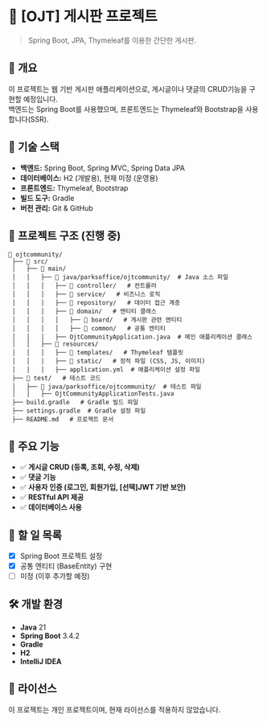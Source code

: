 # 📌 [OJT] 게시판 프로젝트

> Spring Boot, JPA, Thymeleaf를 이용한 간단한 게시판.

## 📖 개요
이 프로젝트는 웹 기반 게시판 애플리케이션으로, 게시글이나 댓글의 CRUD기능을 구현할 예정입니다.<br>
백엔드는 Spring Boot를 사용했으며, 프론트엔드는 Thymeleaf와 Bootstrap을 사용합니다(SSR).

## 🔧 기술 스택
- **백엔드:** Spring Boot, Spring MVC, Spring Data JPA
- **데이터베이스:** H2 (개발용), 현재 미정 (운영용)
- **프론트엔드:** Thymeleaf, Bootstrap
- **빌드 도구:** Gradle
- **버전 관리:** Git & GitHub

## 📂 프로젝트 구조 (진행 중)
```
📂 ojtcommunity/
 ├── 📁 src/
 │   ├── 📁 main/
 │   │   ├── 📁 java/parksoffice/ojtcommunity/  # Java 소스 파일
 │   │   │   ├── 📁 controller/   # 컨트롤러
 │   │   │   ├── 📁 service/   # 비즈니스 로직
 │   │   │   ├── 📁 repository/   # 데이터 접근 계층
 │   │   │   ├── 📁 domain/   # 엔티티 클래스
 │   │   │   │   ├── 📁 board/   # 게시판 관련 엔티티
 │   │   │   │   ├── 📁 common/   # 공통 엔티티
 │   │   │   ├── OjtCommunityApplication.java  # 메인 애플리케이션 클래스
 │   │   ├── 📁 resources/
 │   │   │   ├── 📁 templates/   # Thymeleaf 템플릿
 │   │   │   ├── 📁 static/   # 정적 파일 (CSS, JS, 이미지)
 │   │   │   ├── application.yml  # 애플리케이션 설정 파일
 ├── 📁 test/   # 테스트 코드
 │   ├── 📁 java/parksoffice/ojtcommunity/  # 테스트 파일
 │   │   ├── OjtCommunityApplicationTests.java
 ├── build.gradle   # Gradle 빌드 파일
 ├── settings.gradle  # Gradle 설정 파일
 ├── README.md   # 프로젝트 문서
```

## 📌 주요 기능
- ✅ **게시글 CRUD (등록, 조회, 수정, 삭제)**
- ✅ **댓글 기능**
- ✅ **사용자 인증 (로그인, 회원가입, [선택]JWT 기반 보안)**
- ✅ **RESTful API 제공**
- ✅ **데이터베이스 사용**

## 📝 할 일 목록
- [x] Spring Boot 프로젝트 설정
- [x] 공통 엔티티 (BaseEntity) 구현
- [ ] 미정 (이후 추가할 예정)

## 🛠️ 개발 환경
- **Java** 21
- **Spring Boot** 3.4.2
- **Gradle**
- **H2**
- **IntelliJ IDEA**

## 📜 라이선스
이 프로젝트는 개인 프로젝트이며, 현재 라이선스를 적용하지 않았습니다.


